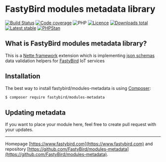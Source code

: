 # FastyBird modules metadata library

[![Build Status](https://badgen.net/github/checks/FastyBird/modules-metadata/master?cache=300&style=flast-square)](https://travis-ci.com/FastyBird/modules-metadata)
[![Code coverage](https://badgen.net/coveralls/c/github/FastyBird/modules-metadata?cache=300&style=flast-square)](https://coveralls.io/r/FastyBird/modules-metadata)
![PHP](https://badgen.net/packagist/php/FastyBird/modules-metadata?cache=300&style=flast-square)
[![Licence](https://badgen.net/packagist/license/FastyBird/modules-metadata?cache=300&style=flast-square)](https://packagist.org/packages/FastyBird/modules-metadata)
[![Downloads total](https://badgen.net/packagist/dt/FastyBird/modules-metadata?cache=300&style=flast-square)](https://packagist.org/packages/FastyBird/modules-metadata)
[![Latest stable](https://badgen.net/packagist/v/FastyBird/modules-metadata/latest?cache=300&style=flast-square)](https://packagist.org/packages/FastyBird/modules-metadata)
[![PHPStan](https://img.shields.io/badge/PHPStan-enabled-brightgreen.svg?style=flat-square)](https://github.com/phpstan/phpstan)

## What is FastyBird modules metadata library?

This is a [Nette framework](https://nette.org) extension which is implementing [json schemas](https://json-schema.org) data validation helpers for [FastyBird](https://www.fastybird.com) IoT services

## Installation

The best way to install fastybird/modules-metadata is using [Composer](http://getcomposer.org/):

```sh
$ composer require fastybird/modules-metadata
```

## Updating metadata

If you want to place your module here, feel free to create pull request with your updates.

***
Homepage [https://www.fastybird.com](https://www.fastybird.com) and repository [https://github.com/FastyBird/modules-metadata](https://github.com/FastyBird/modules-metadata).
